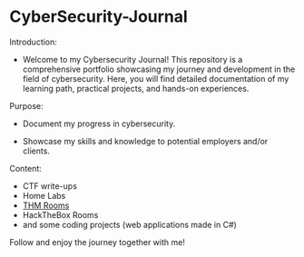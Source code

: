 # CyberSecurity-Journal

Introduction:
* Welcome to my Cybersecurity Journal! This repository is a comprehensive portfolio showcasing my journey and development in the field of cybersecurity. Here, you will find detailed documentation of my learning path, practical projects, and hands-on experiences.

Purpose:
* Document my progress in cybersecurity.

* Showcase my skills and knowledge to potential employers and/or clients.

Content:
* CTF write-ups
* Home Labs
* [THM Rooms](https://github.com/MathyPython/CyberSecurity-Journal/tree/main/THMRooms) 
* HackTheBox Rooms
* and some coding projects (web applications made in C#)

Follow and enjoy the journey together with me! 
